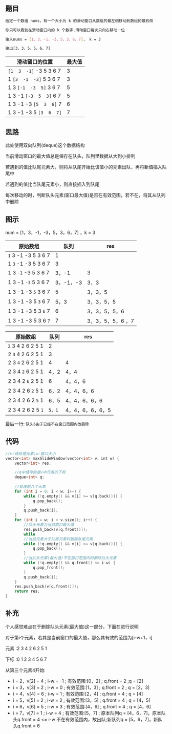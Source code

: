 ## 题目

```sh
给定一个数组 nums，有一个大小为 k 的滑动窗口从数组的最左侧移动到数组的最右侧

你只可以看到在滑动窗口内的 k 个数字.滑动窗口每次只向右移动一位

输入nums = [1，3，-1，-3，5，3，6，7]， k = 3

输出[3，3，5，5，6，7]   
```

| 滑动窗口的位置              | 最大值 |
| --------------------------- | ------ |
| `[1  3  -1]` -3  5  3  6  7 | 3      |
| 1 `[3  -1  -3]` 5  3  6  7  | 3      |
| 1  3 `[-1  -3  5]` 3  6  7  | 5      |
| 1  3  -1 `[-3  5  3]` 6  7  | 5      |
| 1  3  -1  -3 `[5  3  6]` 7  | 6      |
| 1  3  -1  -3  5 `[3  6  7]` | 7      |

## 思路

此处使用双向队列(deque)这个数据结构

当前滑动窗口的最大值总是保存在队头，队列里数据从大到小排列  

若遇到的值比队尾元素大，则将从队尾开始比该值小的元素出队，再将新值插入队尾中  

若遇到的值比当队尾元素小，则直接插入到队尾

每次移动的时，判断队头元素(窗口最大值)是否在有效范围，若不在，将其从队列中删除


## 图示

num = [1，3，-1，-3，5，3，6，7] ，k = 3


| 原始数组                  | 队列      | res               |
| ------------------------- | --------- | ----------------- |
| `1`  3  -1 -3  5  3  6  7 | 1         |                   |
| 1  `3`  -1 -3  5  3  6  7 | 3         |                   |
| 1  3  `-1` -3  5  3  6  7 | 3，-1     | 3                 |
| 1  3  -1 `-3`  5  3  6  7 | 3，-1，-3 | 3，3              |
| 1  3  -1 -3  `5`  3  6  7 | 5         | 3，3，5           |
| 1  3  -1 -3  5  `3`  6  7 | 5，3      | 3，3，5，5        |
| 1  3  -1 -3  5  3  `6`  7 | 6         | 3，3，5，5，6     |
| 1  3  -1 -3  5  3  6  `7` | 7         | 3，3，5，5，6 ，7 |


| 原始数组          | 队列   | res              |
| ----------------- | ------ | ---------------- |
| `2` 3 4 2 6 2 5 1 | 2      |                  |
| 2 `3` 4 2 6 2 5 1 | 3      |                  |
| 2 3 `4` 2 6 2 5 1 | 4      | 4                |
| 2 3 4 `2` 6 2 5 1 | 4，2   | 4，4             |
| 2 3 4 2 `6` 2 5 1 | 6      | 4，4，6          |
| 2 3 4 2 6 `2` 5 1 | 6，2   | 4，4，6，6       |
| 2 3 4 2 6 2 `5` 1 | 6，5   | 4，4，6，6，6    |
| 2 3 4 2 6 2 5 `1` | `5，1` | 4，4，6，6，6，5 |

最后一行: `队头6由于已经不在窗口范围内故删除`


## 代码
```c++
//v:待处理元素;w:窗口大小
vector<int> maxSlideWindow(vector<int> v，int w) {
	vector<int> res;

    //q中储存的是v中元素的下标
	deque<int> q;
	
	//处理前几个元素
	for (int i = 0; i < w; i++) {
		while (!q.empty() && v[i] >= v[q.back()]) {
			q.pop_back();
		}
		q.push_back(i);
	}
	for (int i = w; i < v.size(); i++) {
        //队头元素为当前窗口最大值
		res.push_back(v[q.front()]);
        while
		//当前元素大于队尾元素时删除队尾元素
		while (!q.empty() && v[i] >= v[q.back()]) {
			q.pop_back();
		}
		//当队头元素(最大值)不在窗口范围内时删除队头元素
		while (!q.empty() && q.front() <= i-w) {
			q.pop_front();
		}
		q.push_back(i);
	}
	res.push_back(v[q.front()]);
	return res;
}
```

## 补充

个人感觉难点在于删除队头元素(最大值)这一部分，下面在进行说明

对于第i个元素，若其是当前窗口的最大值，那么其有效的范围为[i-w+1，i]

元素 :2 3 4 2 6 2 5 1

下标 :0 1 2 3 4 5 6 7

从第三个元素4开始:

- i = 2，v[2] = 4 ; i-w = -1 ; 有效范围:[0，2] ; q.front = 2 ;q = [2]
- i = 3，v[3] = 2 ; i-w = 0 ; 有效范围:[1，3] ; q.front = 2 ; q = [2，3]
- i = 4，v[4] = 6 ; i-w = 1 ; 有效范围:[2，4] ; q.front = 4 ; q = [4]
- i = 5，v[5] = 2 ; i-w = 2 ; 有效范围:[3，5] ; q.front = 4 ; q = [4，5]
- i = 6，v[6] = 5 ; i-w = 3 ; 有效范围:[4，6] ; q.front = 4 ; q = [4，6]
- i = 7，v[7] = 1 ; i-w = 4 ; 有效范围:[5，7] ; 原本队列q = [4，6，7]，原本队头q.front = 4 <= i-w 不在有效范围内，故出队;新队列q = [5，6，7]，新队头q.front = 6 
